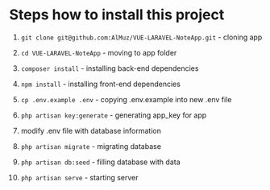 # Steps how to install this project

1. `git clone git@github.com:AlMuz/VUE-LARAVEL-NoteApp.git` - cloning app
2. `cd VUE-LARAVEL-NoteApp` - moving to app folder
3. `composer install` - installing back-end dependencies
4. `npm install` - installing front-end dependencies
5. `cp .env.example .env` - copying .env.example into new .env file
6. `php artisan key:generate` - generating app_key for app
7. modify .env file with database information
8. `php artisan migrate` - migrating database
9. `php artisan db:seed` - filling database with data


99. `php artisan serve` - starting server
